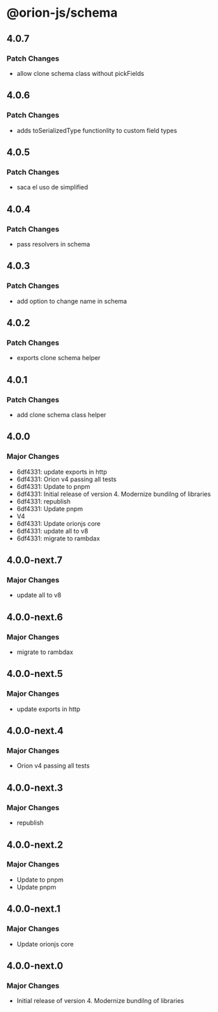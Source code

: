 # @orion-js/schema

## 4.0.7

### Patch Changes

- allow clone schema class without pickFields

## 4.0.6

### Patch Changes

- adds toSerializedType functionlity to custom field types

## 4.0.5

### Patch Changes

- saca el uso de simplified

## 4.0.4

### Patch Changes

- pass resolvers in schema

## 4.0.3

### Patch Changes

- add option to change name in schema

## 4.0.2

### Patch Changes

- exports clone schema helper

## 4.0.1

### Patch Changes

- add clone schema class helper

## 4.0.0

### Major Changes

- 6df4331: update exports in http
- 6df4331: Orion v4 passing all tests
- 6df4331: Update to pnpm
- 6df4331: Initial release of version 4. Modernize bundilng of libraries
- 6df4331: republish
- 6df4331: Update pnpm
- V4
- 6df4331: Update orionjs core
- 6df4331: update all to v8
- 6df4331: migrate to rambdax

## 4.0.0-next.7

### Major Changes

- update all to v8

## 4.0.0-next.6

### Major Changes

- migrate to rambdax

## 4.0.0-next.5

### Major Changes

- update exports in http

## 4.0.0-next.4

### Major Changes

- Orion v4 passing all tests

## 4.0.0-next.3

### Major Changes

- republish

## 4.0.0-next.2

### Major Changes

- Update to pnpm
- Update pnpm

## 4.0.0-next.1

### Major Changes

- Update orionjs core

## 4.0.0-next.0

### Major Changes

- Initial release of version 4. Modernize bundilng of libraries
